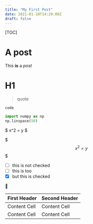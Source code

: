 ```yaml
---
title: "My First Post"
date: 2021-01-10T14:29:09Z
draft: false
---
```

[TOC]

# A post

This **is** a *post*

# H1

> quote

`code`

```python
import numpy as np
np.linspace(50)
```

$ x^2 = y $


$$$ x^2 = y $$$



- [ ] this is not checked
- [ ] this is too
- [x] but this is checked

:car:​


First Header  | Second Header
------------- | -------------
Content Cell  | Content Cell
Content Cell  | Content Cell